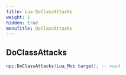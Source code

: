 ```yaml
---
title: Lua DoClassAttacks
weight: 1
hidden: true
menuTitle: DoClassAttacks
---
```

## DoClassAttacks
```lua
npc:DoClassAttacks(Lua_Mob target); -- void
```